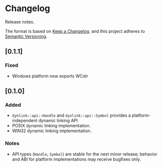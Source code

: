 # Changelog

Release notes.

The format is based on [Keep a Changelog](https://keepachangelog.com/en/1.0.0/),
and this project adheres to [Semantic Versioning](https://semver.org/spec/v2.0.0.html).

## [0.1.1]
### Fixed
- Windows platform now exports WCstr

## [0.1.0]
### Added
- `dynlink::api::Handle` and `dynlink::api::Symbol` provides a platform-independent dynamic linking API
- POSIX dynamic linking implementation.
- WIN32 dynamic linking implementation.

### Notes
- API types (`Handle`, `Symbol`) are stable for the next minor release;
behavior and ABI for platform implementations may receive bugfixes only.
